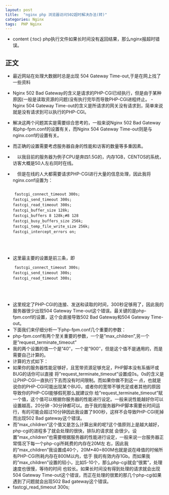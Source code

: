 ```yaml
---
layout: post
title:  "nginx php 浏览器访问502超时解决办法(转)"
categories: Nginx
tags:  PHP Nginx
---
```


* content
{:toc}
php执行文件如果长时间没有返回结果，那么nginx报超时错误。

<!--excerpt-->
## 正文

-  最近网站在处理大数据时总是出现 504 Gateway Time-out,于是在网上找了一些资料

-  Nginx 502 Bad Gateway的含义是请求的PHP-CGI已经执行，但是由于某种原因(一般是读取资源的问题)没有执行完毕而导致PHP-CGI进程终止。
-Nginx 504 Gateway Time-out的含义是所请求的网关没有请求到，简单来说就是没有请求到可以执行的PHP-CGI。
-  解决这两个问题其实是需要综合思考的，一般来说Nginx 502 Bad Gateway和php-fpm.conf的设置有关，而Nginx 504 Gateway Time-out则是与nginx.conf的设置有关。
- 而正确的设置需要考虑服务器自身的性能和访客的数量等多重因素。
- 　以我目前的服务器为例子CPU是奔四1.5G的，内存1GB，CENTOS的系统，访客大概是50人左右同时在线。
- 　但是在线的人大都需要请求PHP-CGI进行大量的信息处理，因此我将nginx.conf设置为：

```

    fastcgi_connect_timeout 300s;
　　fastcgi_send_timeout 300s;
　　fastcgi_read_timeout 300s;
　　fastcgi_buffer_size 128k;
　　fastcgi_buffers 8 128k;#8 128
　　fastcgi_busy_buffers_size 256k;
　　fastcgi_temp_file_write_size 256k;
　　fastcgi_intercept_errors on;
　　
```

　　
- 这里最主要的设置是前三条，即

```
    fastcgi_connect_timeout 300s;
　　fastcgi_send_timeout 300s;
　　fastcgi_read_timeout 300s;
　　
```

　　
- 这里规定了PHP-CGI的连接、发送和读取的时间，300秒足够用了，因此我的服务器很少出现504 Gateway Time-out这个错误。最关键的是php-fpm.conf的设置，这个会直接导致502 Bad Gateway和504 Gateway Time-out。
- 下面我们来仔细分析一下php-fpm.conf几个重要的参数：
- php-fpm.conf有两个至关重要的参数，一个是”max_children”,另一个是”request_terminate_timeout”
- 我的两个设置的值一个是”40″，一个是”900″，但是这个值不是通用的，而是需要自己计算的。
- 计算的方式如下：
- 如果你的服务器性能足够好，且宽带资源足够充足，PHP脚本没有系循环或BUG的话你可以直接 将”request_terminate_timeout”设置成0s。0s的含义是让PHP-CGI一直执行下去而没有时间限制。而如果你做不到这一 点，也就是说你的PHP-CGI可能出现某个BUG，或者你的宽带不够充足或者其他的原因导致你的PHP-CGI能够假死那么就建议你 给”request_terminate_timeout”赋一个值，这个值可以根据你服务器的性能进行设定。一般来说性能越好你可以设置越高，20分钟 -30分钟都可以。由于我的服务器PHP脚本需要长时间运行，有的可能会超过10分钟因此我设置了900秒，这样不会导致PHP-CGI死掉而出现502 Bad gateway这个错误。
- 而”max_children”这个值又是怎么计算出来的呢?这个值原则上是越大越好，php-cgi的进程多了就会处理的很快，排队的请求就 会很少。设置”max_children”也需要根据服务器的性能进行设定，一般来说一台服务器正常情况下每一个php-cgi所耗费的内存在20M左 右，因此我的”max_children”我设置成40个，20M*40=800M也就是说在峰值的时候所有PHP-CGI所耗内存在800M以内，低于 我的有效内存1Gb。而如果我的”max_children”设置的较小，比如5-10个，那么php-cgi就会“很累”，处理速度也很慢，等待的时间 也较长。如果长时间没有得到处理的请求就会出现504 Gateway Time-out这个错误，而正在处理的很累的那几个php-cgi如果遇到了问题就会出现502 Bad gateway这个错误。
- fastcgi_read_timeout 300s;